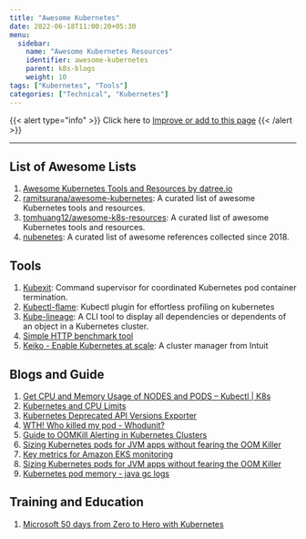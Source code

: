 ```yaml
---
title: "Awesome Kubernetes"
date: 2022-06-18T11:00:20+05:30
menu:
  sidebar:
    name: "Awesome Kubernetes Resources"
    identifier: awesome-kubernetes
    parent: k8s-blogs
    weight: 10
tags: ["Kubernetes", "Tools"]
categories: ["Technical", "Kubernetes"]
---
```


{{< alert type="info" >}}
  Click here to [Improve or add to this page](https://github.com/yks0000/awesome-kubernetes/blob/master/index.md)
{{< /alert >}}

---

## List of Awesome Lists


1. [Awesome Kubernetes Tools and Resources by datree.io](files/Awesome_Kubernetes_Resources.pdf)
2. [ramitsurana/awesome-kubernetes](https://ramitsurana.github.io/awesome-kubernetes/): A curated list of awesome Kubernetes tools and resources.
3. [tomhuang12/awesome-k8s-resources](https://github.com/tomhuang12/awesome-k8s-resources): A curated list of awesome Kubernetes tools and resources.
4. [nubenetes](https://nubenetes.com/): A curated list of awesome references collected since 2018.

## Tools

1. [Kubexit](https://hub.docker.com/r/karlkfi/kubexit): Command supervisor for coordinated Kubernetes pod container termination.
2. [Kubectl-flame](https://github.com/yahoo/kubectl-flame):  Kubectl plugin for effortless profiling on kubernetes
3. [Kube-lineage](https://github.com/tohjustin/kube-lineage):  A CLI tool to display all dependencies or dependents of an object in a Kubernetes cluster.
4. [Simple HTTP benchmark tool](https://github.com/wayfair-incubator/minigun)
5. [Keiko - Enable Kubernetes at scale](https://github.com/keikoproj/keiko): A cluster manager from Intuit


## Blogs and Guide

1. [Get CPU and Memory Usage of NODES and PODS – Kubectl | K8s](https://www.middlewareinventory.com/blog/cpu-memory-usage-nodes-k8s)
2. [Kubernetes and CPU Limits](https://danishpraka.sh/2022/02/20/kubernetes-and-cpu-limits.html)
3. [Kubernetes Deprecated API Versions Exporter](https://www.linkedin.com/pulse/kubernetes-deprecated-api-versions-exporter-ahmed-elbakry/?trackingId=gkEybxboR2%2BkmYyQW9L%2B7w%3D%3D)
4. [WTH! Who killed my pod - Whodunit?](https://suneeta-mall.github.io/2021/03/14/wth-who-killed-my-pod.html)
5. [Guide to OOMKill Alerting in Kubernetes Clusters](https://www.netice9.com/blog/guide-to-oomkill-alerting-in-kubernetes-clusters/)
6. [Sizing Kubernetes pods for JVM apps without fearing the OOM Killer](https://srvaroa.github.io/jvm/kubernetes/memory/docker/oomkiller/2019/05/29/k8s-and-java.html)
7. [Key metrics for Amazon EKS monitoring](https://www.datadoghq.com/blog/eks-cluster-metrics/)
8. [Sizing Kubernetes pods for JVM apps without fearing the OOM Killer](https://srvaroa.github.io/jvm/kubernetes/memory/docker/oomkiller/2019/05/29/k8s-and-java.html)
9. [Kubernetes pod memory - java gc logs](https://stackoverflow.com/questions/61506136/kubernetes-pod-memory-java-gc-logs/61512521#61512521)

## Training and Education

1. [Microsoft 50 days from Zero to Hero with Kubernetes](files/Microsoft_Kubernetes_Learning_Path_Version_2.0.pdf)
